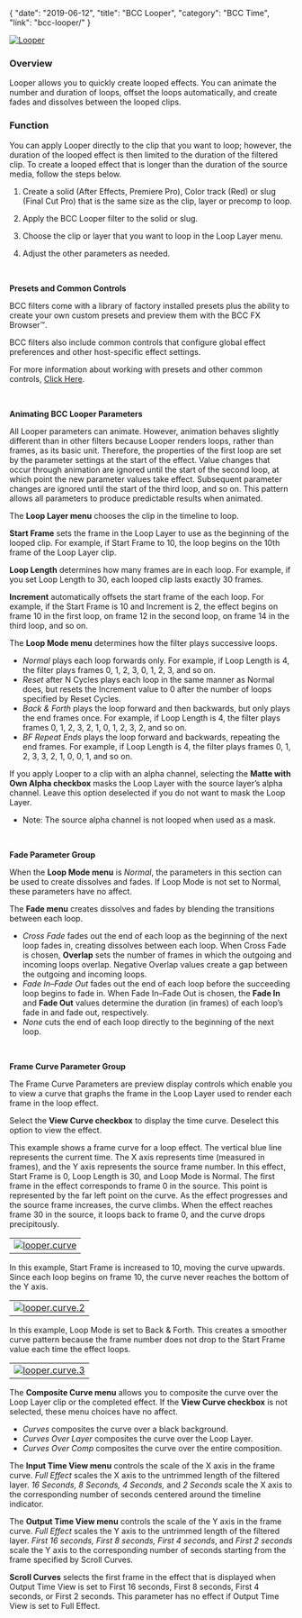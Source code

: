 {
"date": "2019-06-12",
"title": "BCC Looper",
"category": "BCC Time",
"link": "bcc-looper/"
}

 [![Looper](https://borisfx-com-res.cloudinary.com/image/upload//documentation/continuum/uploads/2013/06/Looper.jpg)](https://borisfx-com-res.cloudinary.com/image/upload//documentation/continuum/uploads/2013/06/Looper.jpg)


### Overview


Looper allows you to quickly create looped effects. You can animate the number and duration of loops, offset the loops automatically, and create fades and dissolves between the looped clips.


### Function


You can apply Looper directly to the clip that you want to loop; however, the duration of the looped effect is then limited to the duration of the filtered clip. To create a looped effect that is longer than the duration of the source media, follow the steps below.


1. Create a solid (After Effects, Premiere Pro), Color track (Red) or slug (Final Cut Pro) that is the same size as the clip, layer or precomp to loop.  

2. Apply the BCC Looper filter to the solid or slug.  

3. Choose the clip or layer that you want to loop in the Loop Layer menu.  

4. Adjust the other parameters as needed.


 


**Presets and Common Controls**


BCC filters come with a library of factory installed presets plus the ability to create your own custom presets and preview them with the BCC FX Browser™.


BCC filters also include common controls that configure global effect preferences and other host-specific effect settings.


For more information about working with presets and other common controls, [Click Here](/documentation/continuum/bcc-common-controls/).

 


**Animating BCC Looper Parameters**


All Looper parameters can animate. However, animation behaves slightly different than in other filters because Looper renders loops, rather than frames, as its basic unit. Therefore, the properties of the first loop are set by the parameter settings at the start of the effect. Value changes that occur through animation are ignored until the start of the second loop, at which point the new parameter values take effect. Subsequent parameter changes are ignored until the start of the third loop, and so on. This pattern allows all parameters to produce predictable results when animated.


The **Loop Layer menu** chooses the clip in the timeline to loop.


**Start Frame** sets the frame in the Loop Layer to use as the beginning of the looped clip. For example, if Start Frame to 10, the loop begins on the 10th frame of the Loop Layer clip.


**Loop Length** determines how many frames are in each loop. For example, if you set Loop Length to 30, each looped clip lasts exactly 30 frames.


**Increment** automatically offsets the start frame of the each loop. For example, if the Start Frame is 10 and Increment is 2, the effect begins on frame 10 in the first loop, on frame 12 in the second loop, on frame 14 in the third loop, and so on.


The **Loop Mode menu** determines how the filter plays successive loops.


* *Normal* plays each loop forwards only. For example, if Loop Length is 4, the filter plays frames 0, 1, 2, 3, 0, 1, 2, 3, and so on.
* *Reset* after N Cycles plays each loop in the same manner as Normal does, but resets the Increment value to 0 after the number of loops specified by Reset Cycles.
* *Back* *& Forth* plays the loop forward and then backwards, but only plays the end frames once. For example, if Loop Length is 4, the filter plays frames 0, 1, 2, 3, 2, 1, 0, 1, 2, 3, 2, and so on.
* *BF Repeat Ends* plays the loop forward and backwards, repeating the end frames. For example, if Loop Length is 4, the filter plays frames 0, 1, 2, 3, 3, 2, 1, 0, 0, 1, and so on.


If you apply Looper to a clip with an alpha channel, selecting the **Matte with Own Alpha checkbox** masks the Loop Layer with the source layer’s alpha channel. Leave this option deselected if you do not want to mask the Loop Layer.


* Note: The source alpha channel is not looped when used as a mask.


 


**Fade Parameter Group**


When the **Loop Mode menu** is *Normal*, the parameters in this section can be used to create dissolves and fades. If Loop Mode is not set to Normal, these parameters have no affect.


The **Fade menu** creates dissolves and fades by blending the transitions between each loop.


* *Cross Fade* fades out the end of each loop as the beginning of the next loop fades in, creating dissolves between each loop. When Cross Fade is chosen, **Overlap** sets the number of frames in which the outgoing and incoming loops overlap. Negative Overlap values create a gap between the outgoing and incoming loops.
* *Fade In–Fade Out* fades out the end of each loop before the succeeding loop begins to fade in. When Fade In–Fade Out is chosen, the **Fade In** and **Fade Out** values determine the duration (in frames) of each loop’s fade in and fade out, respectively.
* *None* cuts the end of each loop directly to the beginning of the next loop.


 


**Frame Curve Parameter Group**


The Frame Curve Parameters are preview display controls which enable you to view a curve that graphs the frame in the Loop Layer used to render each frame in the loop effect.


Select the **View Curve checkbox** to display the time curve. Deselect this option to view the effect.


This example shows a frame curve for a loop effect. The vertical blue line represents the current time. The X axis represents time (measured in frames), and the Y axis represents the source frame number. In this effect, Start Frame is 0, Loop Length is 30, and Loop Mode is Normal. The first frame in the effect corresponds to frame 0 in the source. This point is represented by the far left point on the curve. As the effect progresses and the source frame increases, the curve climbs. When the effect reaches frame 30 in the source, it loops back to frame 0, and the curve drops precipitously.




|  |
| --- |
| [![looper.curve](https://borisfx-com-res.cloudinary.com/image/upload//documentation/continuum/uploads/2013/06/looper.curve_.jpg)](https://borisfx-com-res.cloudinary.com/image/upload//documentation/continuum/uploads/2013/06/looper.curve_.jpg) |


In this example, Start Frame is increased to 10, moving the curve upwards. Since each loop begins on frame 10, the curve never reaches the bottom of the Y axis.




|  |
| --- |
| [![looper.curve.2](https://borisfx-com-res.cloudinary.com/image/upload//documentation/continuum/uploads/2013/06/looper.curve_.2.jpg)](https://borisfx-com-res.cloudinary.com/image/upload//documentation/continuum/uploads/2013/06/looper.curve_.2.jpg) |


In this example, Loop Mode is set to Back & Forth. This creates a smoother curve pattern because the frame number does not drop to the Start Frame value each time the effect loops.




|  |
| --- |
| [![looper.curve.3](https://borisfx-com-res.cloudinary.com/image/upload//documentation/continuum/uploads/2013/06/looper.curve_.3.jpg)](https://borisfx-com-res.cloudinary.com/image/upload//documentation/continuum/uploads/2013/06/looper.curve_.3.jpg) |


The **Composite Curve menu** allows you to composite the curve over the Loop Layer clip or the completed effect. If the **View Curve checkbox** is not selected, these menu choices have no affect.


* *Curves* composites the curve over a black background.
* *Curves Over Layer* composites the curve over the Loop Layer.
* *Curves Over Comp* composites the curve over the entire composition.


The **Input Time View menu** controls the scale of the X axis in the frame curve. *Full Effect* scales the X axis to the untrimmed length of the filtered layer. *16 Seconds, 8 Seconds, 4 Seconds,* and *2 Seconds* scale the X axis to the corresponding number of seconds centered around the timeline indicator.


The **Output Time View menu** controls the scale of the Y axis in the frame curve. *Full Effect* scales the Y axis to the untrimmed length of the filtered layer. *First 16 seconds, First 8 seconds, First 4 seconds*, and *First 2 seconds* scale the Y axis to the corresponding number of seconds starting from the frame specified by Scroll Curves.


**Scroll Curves** selects the first frame in the effect that is displayed when Output Time View is set to First 16 seconds, First 8 seconds, First 4 seconds, or First 2 seconds. This parameter has no effect if Output Time View is set to Full Effect.


